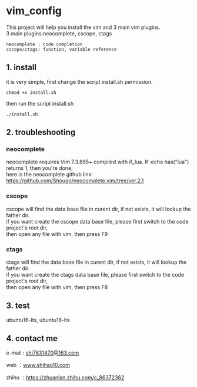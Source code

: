 # vim_config  
  
This project will help you install the vim and 3 main vim plugins.  
3 main plugins:neocomplete, cscope, ctags

	neocomplete : code completion    
	cscope/ctags: function, variable reference

## 1. install  
it is very simple, first change the script install.sh permission.  

	chmod +x install.sh  

then run the script install.sh   

    ./install.sh  
  
## 2. troubleshooting  
### neocomplete  
neocomplete requires Vim 7.3.885+ compiled with if_lua. If :echo has("lua") returns 1, then you're done;   
here is the neocomplete github link: https://github.com/Shougo/neocomplete.vim/tree/ver.2.1  
  
  
### cscope  
cscope will find the data base file in curent dir, if not exists, it will lookup the father dir.  
if you want create the cscope data base file, please first switch to the code project's root dir,  
then open any file with vim, then press F9  
  
### ctags  
ctags will find the data base file in curent dir, if not exists, it will lookup the father dir.  
if you want create the ctags data base file, please first switch to the code project's root dir,  
then open any file with vim, then press F8   

## 3. test  
ubuntu16-lts, ubuntu18-lts

## 4. contact me

e-mail : shi7631470@163.com
   
web    ：www.shihao10.com
 
zhihu  ：https://zhuanlan.zhihu.com/c_86372362
